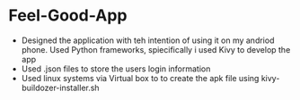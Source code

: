 # Feel-Good-App

- Designed the application with teh intention of using it on my andriod phone. Used Python frameworks, spiecifically i used Kivy to develop the app
- Used .json files to store the users login information 
- Used linux systems via Virtual box to to create the apk file using kivy-buildozer-installer.sh
